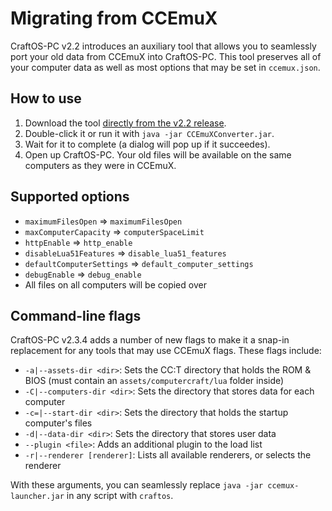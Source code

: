 # Migrating from CCEmuX
CraftOS-PC v2.2 introduces an auxiliary tool that allows you to seamlessly port your old data from CCEmuX into CraftOS-PC. This tool preserves all of your computer data as well as most options that may be set in `ccemux.json`.

## How to use
1. Download the tool [directly from the v2.2 release](https://github.com/MCJack123/craftos2/releases/download/v2.2/CCEmuXConverter.jar).
2. Double-click it or run it with `java -jar CCEmuXConverter.jar`.
3. Wait for it to complete (a dialog will pop up if it succeedes).
4. Open up CraftOS-PC. Your old files will be available on the same computers as they were in CCEmuX.

## Supported options
* `maximumFilesOpen` => `maximumFilesOpen`
* `maxComputerCapacity` => `computerSpaceLimit`
* `httpEnable` => `http_enable`
* `disableLua51Features` => `disable_lua51_features`
* `defaultComputerSettings` => `default_computer_settings`
* `debugEnable` => `debug_enable`
* All files on all computers will be copied over

## Command-line flags
CraftOS-PC v2.3.4 adds a number of new flags to make it a snap-in replacement for any tools that may use CCEmuX flags. These flags include:
* `-a|--assets-dir <dir>`:            Sets the CC:T directory that holds the ROM & BIOS (must contain an `assets/computercraft/lua` folder inside)
* `-C|--computers-dir <dir>`:         Sets the directory that stores data for each computer
* `-c=|--start-dir <dir>`:            Sets the directory that holds the startup computer's files
* `-d|--data-dir <dir>`:              Sets the directory that stores user data
* `--plugin <file>`:                  Adds an additional plugin to the load list
* `-r|--renderer [renderer]`:         Lists all available renderers, or selects the renderer

With these arguments, you can seamlessly replace `java -jar ccemux-launcher.jar` in any script with `craftos`.